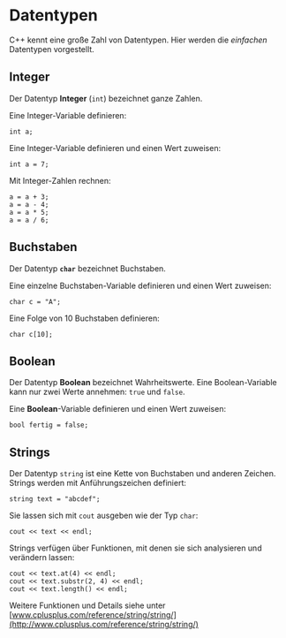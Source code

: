 
# Datentypen

C++ kennt eine große Zahl von Datentypen. Hier werden die *einfachen* Datentypen vorgestellt.

## Integer

Der Datentyp **Integer** (`int`) bezeichnet ganze Zahlen.

Eine Integer-Variable definieren:

    int a;

Eine Integer-Variable definieren und einen Wert zuweisen:

    int a = 7;

Mit Integer-Zahlen rechnen:

    a = a + 3;
    a = a - 4;
    a = a * 5;
    a = a / 6;


## Buchstaben

Der Datentyp **`char`** bezeichnet Buchstaben.

Eine einzelne Buchstaben-Variable definieren und einen Wert zuweisen:

    char c = "A";

Eine Folge von 10 Buchstaben definieren:

    char c[10];


## Boolean

Der Datentyp **Boolean** bezeichnet Wahrheitswerte. 
Eine Boolean-Variable kann nur zwei Werte annehmen: 
`true` und `false`.

Eine **Boolean**-Variable definieren und einen Wert zuweisen:

    bool fertig = false;

## Strings

Der Datentyp `string` ist eine Kette von Buchstaben und anderen Zeichen. Strings werden mit Anführungszeichen definiert:

    string text = "abcdef";

Sie lassen sich mit `cout` ausgeben wie der Typ `char`:

    cout << text << endl;

Strings verfügen über Funktionen, mit denen sie sich analysieren und verändern lassen:


    cout << text.at(4) << endl;
    cout << text.substr(2, 4) << endl;
    cout << text.length() << endl;


Weitere Funktionen und Details siehe unter [www.cplusplus.com/reference/string/string/](http://www.cplusplus.com/reference/string/string/) 


